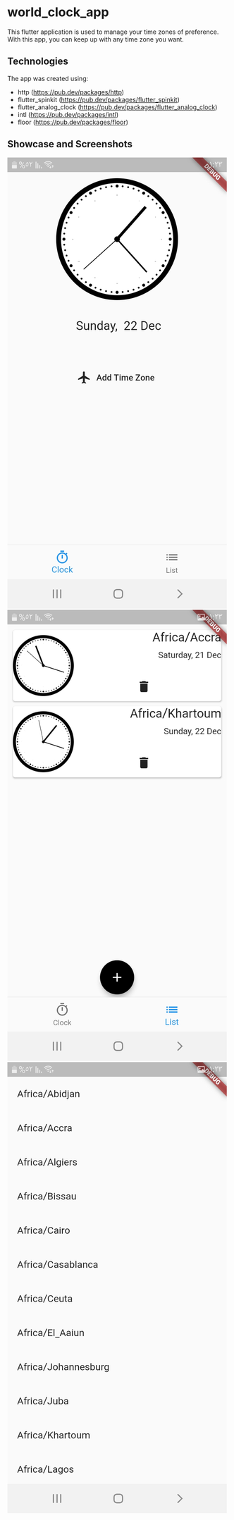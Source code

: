 # world_clock_app

This flutter application is used to manage your time zones of preference. With this app, you can keep up with any time zone you want.

## Technologies
The app was created using:
* http (https://pub.dev/packages/http)
* flutter_spinkit (https://pub.dev/packages/flutter_spinkit)
* flutter_analog_clock (https://pub.dev/packages/flutter_analog_clock)
* intl (https://pub.dev/packages/intl)
* floor (https://pub.dev/packages/floor)


## Showcase and Screenshots

![Main Screen](screenshots/home.jpg)
![Selected Time Zones](screenshots/selected.jpg)
![List](screenshots/list.jpg)
